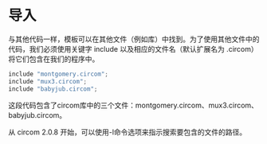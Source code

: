 # 导入

与其他代码一样，模板可以在其他文件（例如库）中找到。为了使用其他文件中的代码，我们必须使用关键字 include 以及相应的文件名（默认扩展名为 .circom）将它们包含在我们的程序中。

```rust
include "montgomery.circom";
include "mux3.circom";
include "babyjub.circom";
```

这段代码包含了circom库中的三个文件：montgomery.circom、mux3.circom、babyjub.circom。

从 circom 2.0.8 开始，可以使用-l命令选项来指示搜索要包含的文件的路径。

